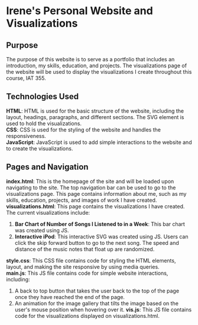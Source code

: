 # Irene's Personal Website and Visualizations

## Purpose
The purpose of this website is to serve as a portfolio that includes an introduction, my skills, education, and projects. The visualizations page of the website will be used to display the visualizations I create throughout this course, IAT 355.

## Technologies Used
**HTML**: HTML is used for the basic structure of the website, including the layout, headings, paragraphs, and different sections. The SVG element is used to hold the visualizations.  
**CSS**: CSS is used for the styling of the website and handles the responsiveness.  
**JavaScript**: JavaScript is used to add simple interactions to the website and to create the visualizations.

## Pages and Navigation
**index.html**: This is the homepage of the site and will be loaded upon navigating to the site. The top navigation bar can be used to go to the visualizations page. This page contains information about me, such as my skills, education, projects, and images of work I have created.
**visualizations.html**: This page contains the visualizations I have created. The current visualizations include:
1. **Bar Chart of Number of Songs I Listened to in a Week**: This bar chart was created using JS.
2. **Interactive iPod**: This interactive SVG was created using JS. Users can click the skip forward button to go to the next song. The speed and distance of the music notes that float up are randomized.

**style.css**: This CSS file contains code for styling the HTML elements, layout, and making the site responsive by using media queries.  
**main.js**: This JS file contains code for simple website interactions, including:
1. A back to top button that takes the user back to the top of the page once they have reached the end of the page.
2. An animation for the image gallery that tilts the image based on the user's mouse position when hovering over it. 
**vis.js**: This JS file contains code for the visualizations displayed on visualizations.html.


